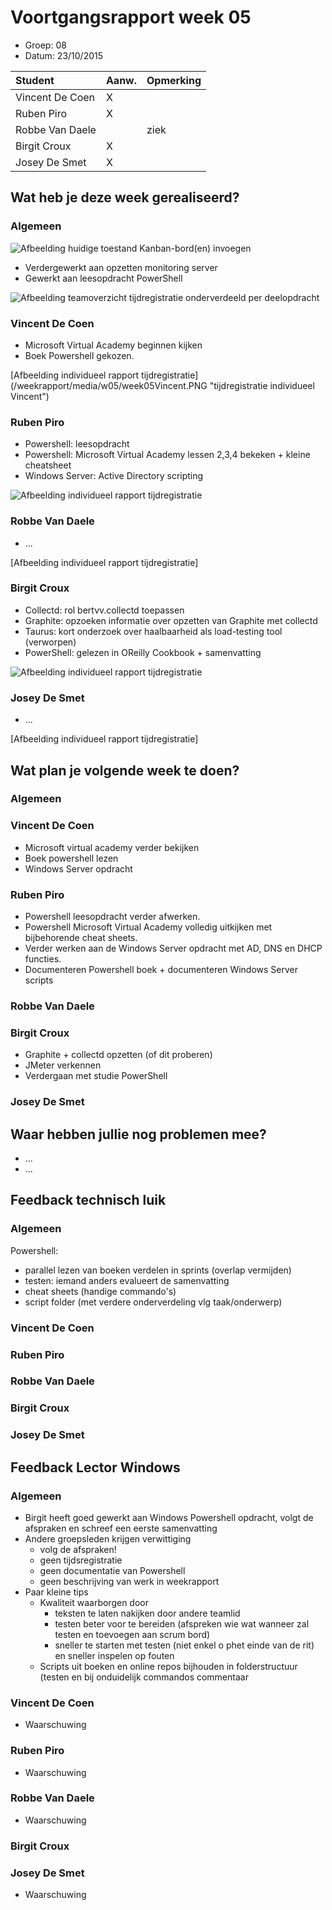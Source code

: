 # Voortgangsrapport week 05

* Groep: 08
* Datum: 23/10/2015

| Student  | Aanw. | Opmerking |
| :---     | :---  | :---      |
| Vincent De Coen |   X    |           |
| Ruben Piro |  X     |           |
| Robbe Van Daele |       |      ziek     |
| Birgit Croux |    X   |           |
| Josey De Smet |   X   |            |

## Wat heb je deze week gerealiseerd?

### Algemeen

![Afbeelding huidige toestand Kanban-bord(en) invoegen](/weekrapport/media/w05/kanbanteam.png "huboard team")

* Verdergewerkt aan opzetten monitoring server
* Gewerkt aan leesopdracht PowerShell

![Afbeelding teamoverzicht tijdregistratie onderverdeeld per deelopdracht](/weekrapport/media/w05/togglteam.png "toggl team")

### Vincent De Coen

* Microsoft Virtual Academy beginnen kijken
* Boek Powershell gekozen. 

[Afbeelding individueel rapport tijdregistratie] (/weekrapport/media/w05/week05Vincent.PNG "tijdregistratie individueel Vincent")

### Ruben Piro

* Powershell: leesopdracht
* Powershell: Microsoft Virtual Academy lessen 2,3,4 bekeken + kleine cheatsheet
* Windows Server: Active Directory scripting

![Afbeelding individueel rapport tijdregistratie](/weekrapport/media/w05/week05Ruben.PNG "tijdregistratie individueel ruben")

### Robbe Van Daele

* ...

[Afbeelding individueel rapport tijdregistratie]

### Birgit Croux

* Collectd: rol bertvv.collectd toepassen
* Graphite: opzoeken informatie over opzetten van Graphite met collectd
* Taurus: kort onderzoek over haalbaarheid als load-testing tool (verworpen)
* PowerShell: gelezen in OReilly Cookbook + samenvatting

![Afbeelding individueel rapport tijdregistratie](/weekrapport/media/w05/togglbirgit.png "tijdregistratie individueel birgit")

### Josey De Smet

* ...

[Afbeelding individueel rapport tijdregistratie]


## Wat plan je volgende week te doen?

### Algemeen
### Vincent De Coen
* Microsoft virtual academy verder bekijken
* Boek powershell lezen
* Windows Server opdracht

### Ruben Piro
* Powershell leesopdracht verder afwerken.
* Powershell Microsoft Virtual Academy volledig uitkijken met bijbehorende cheat sheets.
* Verder werken aan de Windows Server opdracht met AD, DNS en DHCP functies.
* Documenteren Powershell boek + documenteren Windows Server scripts

### Robbe Van Daele

### Birgit Croux

* Graphite + collectd opzetten (of dit proberen)
* JMeter verkennen
* Verdergaan met studie PowerShell

### Josey De Smet

## Waar hebben jullie nog problemen mee?

* ...
* ...

## Feedback technisch luik

### Algemeen

Powershell:

* parallel lezen van boeken verdelen in sprints (overlap vermijden)
* testen: iemand anders evalueert de samenvatting
* cheat sheets (handige commando's)
* script folder (met verdere onderverdeling vlg taak/onderwerp)

### Vincent De Coen
### Ruben Piro
### Robbe Van Daele
### Birgit Croux
### Josey De Smet

## Feedback Lector Windows

### Algemeen
* Birgit heeft goed gewerkt aan Windows Powershell opdracht, volgt de afspraken en schreef een eerste samenvatting
* Andere groepsleden krijgen verwittiging
  - volg de afspraken!
  - geen tijdsregistratie
  - geen documentatie van Powershell
  - geen beschrijving van werk in weekrapport
* Paar kleine tips
  - Kwaliteit waarborgen door 
    - teksten te laten nakijken door andere teamlid
    - testen beter voor te bereiden (afspreken wie wat wanneer zal testen en toevoegen aan scrum bord)
    - sneller te starten met testen (niet enkel o phet einde van de rit) en sneller inspelen op fouten
  - Scripts uit boeken en online repos bijhouden in folderstructuur (testen en bij onduidelijk commandos commentaar
### Vincent De Coen
* Waarschuwing
### Ruben Piro
* Waarschuwing
### Robbe Van Daele
* Waarschuwing
### Birgit Croux
### Josey De Smet
* Waarschuwing
